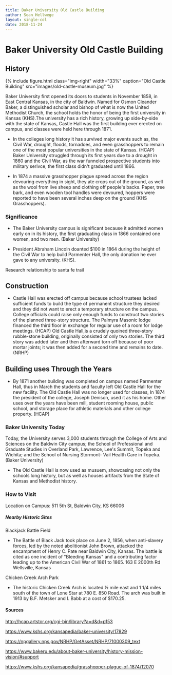 ```yaml
---
title: Baker University Old Castle Building
author: Sean Hellwege
layout: single-col
date: 2018-11-24
---
```




# Baker University Old Castle Building 
## History 

{% include figure.html
  class="img-right"
  width="33%"
  caption="Old Castle Building"
  src="images/old-castle-museum.jpg"
%}

   Baker University first opened its doors to students in November 1858, in East Central Kansas, in the city of Baldwin. Named for Osmon Cleander Baker, a distinguished scholar and bishop of what is now the United Methodist Church, the school holds the honor of being the first university in Kansas (KHS).The university has a rich history, growing up side-by-side with the state of Kansas, Castle Hall was the first building ever erected on campus, and classes were held here through 1871. 

* In the colleges long history it has survived major events such as, the Civil War, drought, floods, tornadoes, and even grasshoppers to remain one of the most popular universities in the state of Kansas. (HCAP) Baker University struggled through its first years due to a drought in 1860 and the Civil War, as the war funneled prospective students into military serivce, the first class didn't graduated until 1866. 

* In 1874 a massive grasshopper plague spread across the region devouring everything in sight, they ate crops out of the ground, as well as the wool from live sheep and clothing off people's backs. Paper, tree bark, and even wooden tool handles were devoured, hoppers were reported to have been several inches deep on the ground (KHS Grasshoppers). 




### Significance 
 * The Baker University campus is significant because it admitted women early on in its history, the first graduating class in 1866 contained one women, and two men. (Baker University)
 
 * President Abraham Lincoln doanted $100 in 1864 during the height of the Civil War to help build Parmenter Hall, the only donation he ever gave to any university. (KHS).
 
 Research relationship to santa fe trail 
 
## Construction 
* Castle Hall was erected off campus because school trustees lacked sufficient funds to build the type of permanent structure they desired and they did not want to erect a temporary structure on the campus. College officials could raise only enough funds to construct two stories of the planned three-story structure. The Palmyra Masonic lodge financed the third floor in exchange for regular use of a room for lodge meetings. (HCAP) Old Castle Hall,is a crudely quoined three-story rubble-stone building, originally consisted of only two stories. The third story was added later and then afterward torn off because of poor mortar joints; it was then added for a second time and remains to date.(NRHP)

## Building uses Through the Years
 * By 1871 another building was completed on campus named Parmenter Hall, thus in March the students and faculty left Old Castle Hall for the new facility. The Old Castle Hall was no longer used for classes, In 1874 the president of the college, Joseph Denison, used it as his home. Other uses over the years have been mill, student rooming house, public school, and storage place for athletic materials and other college property. (HCAP)


### Baker University Today 
Today, the University serves 3,000 students through the College of Arts and Sciences on the Baldwin City campus; the School of Professional and Graduate Studies in Overland Park, Lawrence, Lee's Summit, Topeka and Wichita; and the School of Nursing Stormont- Vail Health Care in Topeka. (Baker University)

 * The Old Castle Hall is now used as musuem, showcasing not only the schools long history, but as well as houses artifacts from the State of Kansas and Methodist history.

### How to Visit 
Location on Campus: 511 5th St, Baldwin City, KS 66006

##### Nearby Historic Sites
Blackjack Battle Field 

 * The Battle of Black Jack took place on June 2, 1856, when anti-slavery forces, led by the noted abolitionist John Brown, attacked the encampment of Henry C. Pate near Baldwin City, Kansas. The battle is cited as one incident of "Bleeding Kansas" and a contributing factor leading up to the American Civil War of 1861 to 1865.
 163 E 2000th Rd
Wellsville, Kansas

Chicken Creek Arch Park
 * The historic Chicken Creek Arch is located ½ mile east and 1 1/4 miles south of the town of Lone Star at 780 E. 850 Road. The arch was built in 1913 by B.F. Metsker and I. Babb at a cost of $170.25. 

#### Sources 
http://hcap.artstor.org/cgi-bin/library?a=d&d=p153

https://www.kshs.org/kansapedia/baker-university/17829

https://npgallery.nps.gov/NRHP/GetAsset/NRHP/71000309_text

https://www.bakeru.edu/about-baker-university/history-mission-vision/#support

https://www.kshs.org/kansapedia/grasshopper-plague-of-1874/12070

   
   
